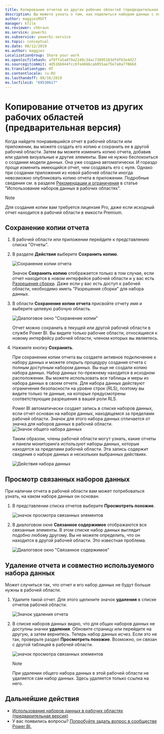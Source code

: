 ```yaml
---
title: Копирование отчетов из других рабочих областей (предварительная версия) — Power BI
description: Вы можете узнать о том, как поделиться набором данных с пользователями в организации. Затем они могут создать отчеты, основанные на вашем наборе данных, в своих рабочих областях.
author: maggiesMSFT
manager: kfile
ms.reviewer: chbraun
ms.service: powerbi
ms.subservice: powerbi-service
ms.topic: conceptual
ms.date: 08/12/2019
ms.author: maggies
LocalizationGroup: Share your work
ms.openlocfilehash: af0ffa5a879a2249c34ac73895103dfdf63e4d27
ms.sourcegitcommit: 4d5166944fcc6fe4666cab055ae75e7a0a77866d
ms.translationtype: HT
ms.contentlocale: ru-RU
ms.lasthandoff: 08/16/2019
ms.locfileid: "69530617"
---
```

# <a name="copy-reports-from-other-workspaces-preview"></a>Копирование отчетов из других рабочих областей (предварительная версия)

Когда найдете понравившийся отчет в рабочей области или приложении, вы можете создать его копию и сохранить ее в другой рабочей области. Затем вы можете изменить копию отчета, добавив или удалив визуальные и другие элементы. Вам не нужно беспокоиться о создании модели данных. Она уже создана автоматически. И гораздо проще изменить имеющийся отчет, чем создавать его с нуля. Однако при создании приложения из новой рабочей области иногда невозможно опубликовать копию отчета в приложении. Подробные сведения см. в разделе [Рекомендации и ограничения](service-datasets-across-workspaces.md#considerations-and-limitations) в статье "Использование наборов данных в рабочих областях".

> [!NOTE]
> Для создания копии вам требуется лицензия Pro, даже если исходный отчет находится в рабочей области в емкости Premium.

## <a name="save-a-copy-of-a-report"></a>Сохранение копии отчета

1. В рабочей области или приложении перейдите к представлению списка "Отчеты".

1. В разделе **Действия** выберите **Сохранить копию**.

    ![Сохранение копии отчета](media/service-datasets-copy-reports/power-bi-dataset-save-report-copy.png)

    Значок **Сохранить копию** отображается только в том случае, если отчет находится в новом интерфейсе рабочей области и у вас есть [Разрешения сборки](service-datasets-build-permissions.md#build-permissions-for-shared-datasets). Даже если у вас есть доступ к рабочей области, необходимо иметь "Разрешения сборки" для набора данных.

3. В области **Сохранение копии отчета** присвойте отчету имя и выберите целевую рабочую область.

    ![Диалоговое окно "Сохранение копии"](media/service-datasets-copy-reports/power-bi-dataset-save-report.png)

    Отчет можно сохранить в текущей или другой рабочей области в службе Power BI. Вы видите только рабочие области, относящиеся к новому интерфейсу рабочей области, членом которых вы являетесь.
  
4. Нажмите кнопку **Сохранить**.

    При сохранении копии отчета вы создаете активное подключение к набору данных и можете открыть процедуру создания отчета с полным доступным набором данных. Вы еще не создали копию набора данных. Набор данных по-прежнему находится в исходном расположении. Вы можете использовать все таблицы и меры из набора данных в своем отчете. Для набора данных действуют ограничения безопасности на уровне строк (RLS), поэтому вы видите только те данные, на которые предусмотрены соответствующие разрешения в вашей роли RLS.

    Power BI автоматически создает запись в списке наборов данных, если отчет основан на наборе данных, находящемся за пределами рабочей области. Значок для этого набора данных отличается от значка для наборов данных в рабочей области. ![Значок общего набора данных](media/service-datasets-discover-across-workspaces/power-bi-shared-dataset-icon.png)


    Таким образом, члены рабочей области могут узнать, какие отчеты и панели мониторинга используют наборы данных, которые находятся за пределами рабочей области. Эта запись содержит сведения о наборе данных и нескольких выбранных действиях.

    ![Действия набора данных](media/service-datasets-across-workspaces/power-bi-dataset-actions.png)

## <a name="view-related-datasets"></a>Просмотр связанных наборов данных

При наличии отчета в рабочей области вам может потребоваться узнать, на каком наборе данных он основан.

1. В представлении списка отчетов выберите **Просмотреть похожие**.

    ![значок просмотра связанных элементов](media/service-datasets-copy-reports/power-bi-dataset-view-related.png)

1. В диалоговом окне **Связанное содержимое** отображаются все связанные элементы. В этом списке набор данных выглядит подобно любому другому. Вы не можете определить, что он находится в другой рабочей области. Это известная проблема.
 
    ![Диалоговое окно "Связанное содержимое"](media/service-datasets-copy-reports/power-bi-dataset-related.png)

## <a name="delete-a-report-and-its-shared-dataset"></a>Удаление отчета и совместно используемого набора данных

Может случиться так, что отчет и его набор данных не будут больше нужны в рабочей области.

1. Удалите такой отчет. Для этого щелкните значок **удаления** в списке отчетов рабочей области.

    ![Значок удаления отчета](media/service-datasets-across-workspaces/power-bi-datasets-delete-report.png)

2. В списке наборов данных видно, что для общих наборов данных не доступны значки **удаления**. Обновите страницу или перейдите на другую, а затем вернитесь. Теперь набор данных исчез. Если это не так, проверьте раздел **Просмотреть похожие**. Возможно, он связан с другой таблицей в рабочей области.

    ![значок просмотра связанных элементов](media/service-datasets-across-workspaces/power-bi-dataset-view-related-icon.png)

    > [!NOTE]
    > При удалении общего набора данных в этой рабочей области не удаляется сам набор данных. Здесь удаляется только ссылка на него.


## <a name="next-steps"></a>Дальнейшие действия

- [Использование наборов данных в рабочих областях (предварительная версия)](service-datasets-across-workspaces.md)
- У вас появились вопросы? [Попробуйте задать вопрос в сообществе Power BI.](http://community.powerbi.com/)
